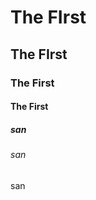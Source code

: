 <H1>The FIrst</H1>
<H2>The FIrst</H2>
<H3> The First </h3>
<H4> The First </h4>
<h5> san </h5>
<h6> san </h6>

<h7> san </h7>
